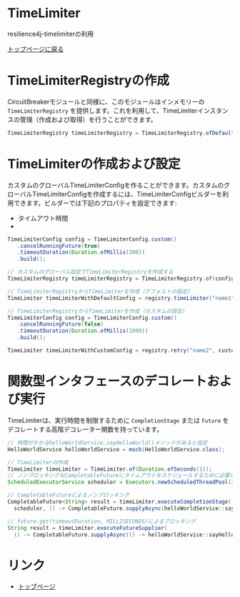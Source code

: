 TimeLimiter
===========
resilience4j-timelimiterの利用

[トップページに戻る](../index.md)

# TimeLimiterRegistryの作成
CircuitBreakerモジュールと同様に、このモジュールはインメモリーの `TimeLimiterRegistry` を提供します。これを利用して、TimeLimiterインスタンスの管理（作成および取得）を行うことができます。

```java
TimeLimiterRegistry timeLimiterRegistry = TimeLimiterRegistry.ofDefaults();
```

# TimeLimiterの作成および設定
カスタムのグローバルTimeLimiterConfigを作ることができます。カスタムのグローバルTimeLimiterConfigを作成するには、TimeLimiterConfigビルダーを利用できます。ビルダーでは下記のプロパティを設定できます:

- タイムアウト時間
- 

```java
TimeLimiterConfig config = TimeLimiterConfig.custom()
   .cancelRunningFuture(true)
   .timeoutDuration(Duration.ofMillis(500))
   .build();

// カスタムのグローバル設定でTimeLimiterRegistryを作成する
TimeLimiterRegistry timeLimiterRegistry = TimeLimiterRegistry.of(config);

// TimeLimiterRegistryからTimeLimiterを作成（デフォルトの設定）
TimeLimiter timeLimiterWithDefaultConfig = registry.timeLimiter("name1");

// TimeLimiterRegistryからTimeLimiterを作成（カスタムの設定）
TimeLimiterConfig config = TimeLimiterConfig.custom()
   .cancelRunningFuture(false)
   .timeoutDuration(Duration.ofMillis(1000))
   .build();

TimeLimiter timeLimiterWithCustomConfig = registry.retry("name2", custom);
```

# 関数型インタフェースのデコレートおよび実行
TimeLimiterは、実行時間を制限するために `CompletionStage` または `Future` をデコレートする高階デコレーター関数を持っています。

```java
// 時間がかかるhelloWorldService.sayHelloWorld()メソッドがあると仮定
HelloWorldService helloWorldService = mock(HelloWorldService.class);

// TimeLimiterの作成
TimeLimiter timeLimiter = TimeLimiter.of(Duration.ofSeconds(1));
// ノンブロッキングなCompletableFutureにタイムアウトをスケジュールするために必要なスケジューラー
ScheduledExecutorService scheduler = Executors.newScheduledThreadPool(3);

// CompletableFutureによるノンブロッキング
CompletableFuture<String> result = timeLimiter.executeCompletionStage(
  scheduler, () -> CompletableFuture.supplyAsync(helloWorldService::sayHelloWorld)).toCompletableFuture();

// future.get(timeoutDuration, MILLISECONDS)によるブロッキング
String result = timeLimiter.executeFutureSupplier(
  () -> CompletableFuture.supplyAsync(() -> helloWorldService::sayHelloWorld));
```

# リンク
- [トップページ](../index.md)
